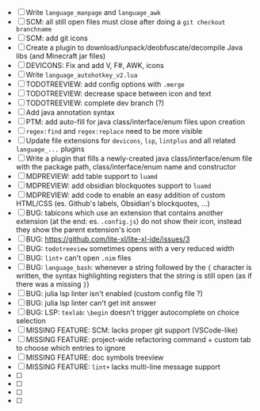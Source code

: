 
- [ ] Write `language_manpage` and `language_awk`
- [ ] SCM: all still open files must close after doing a `git checkout branchname`
- [ ] SCM: add git icons
- [ ] Create a plugin to download/unpack/deobfuscate/decompile Java libs (and Minecraft jar files)
- [ ] DEVICONS: Fix and add V, F#, AWK, icons
- [ ] Write `language_autohotkey_v2.lua`
- [ ] TODOTREEVIEW: add config options with `.merge`
- [ ] TODOTREEVIEW: decrease space between icon and text
- [ ] TODOTREEVIEW: complete dev branch (?)
- [ ] Add java annotation syntax
- [ ] PTM: add auto-fill for java class/interface/enum files upon creation
- [ ] `regex:find` and `regex:replace` need to be more visible
- [ ] Update file extensions for `devicons`, `lsp`, `lintplus` and all related `language_...` plugins
- [ ] Write a plugin that fills a newly-created java class/interface/enum file with the package path, class/interface/enum name and constructor
- [ ] MDPREVIEW: add table support to `luamd`
- [ ] MDPREVIEW: add obsidian blockquotes support to `luamd`
- [ ] MDPREVIEW: add code to enable an easy addition of custom HTML/CSS (es. Github's labels, Obsidian's blockquotes, ...)
- [ ] BUG: tabicons which use an extension that contains another extension (at the end: es. `.config.js`) do not show their icon, instead they show the parent extension's icon
- [ ] BUG: https://github.com/lite-xl/lite-xl-ide/issues/3
- [ ] BUG: `todotreeview` sometimes opens with a very reduced width
- [ ] BUG: `lint+` can't open `.nim` files
- [ ] BUG: `language_bash`: whenever a string followed by the `{` character is written, the syntax highlighting registers that the string is still open (as if there was a missing `}`)
- [ ] BUG: julia lsp linter isn't enabled (custom config file ?)
- [ ] BUG: julia lsp linter can't get init answer
- [ ] BUG: LSP: `texlab`: `\begin` doesn't trigger autocomplete on choice selection
- [ ] MISSING FEATURE: SCM: lacks proper git support (VSCode-like)
- [ ] MISSING FEATURE: project-wide refactoring command + custom tab to choose which entries to ignore
- [ ] MISSING FEATURE: doc symbols treeview
- [ ] MISSING FEATURE: `lint+` lacks multi-line message support
- [ ] 
- [ ] 
- [ ] 
- [ ] 

